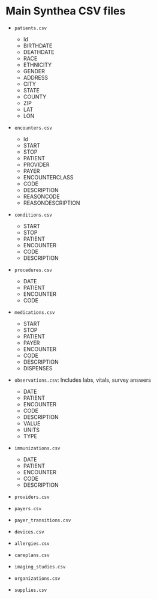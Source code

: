 # Main Synthea CSV files

* `patients.csv`
  * Id
  * BIRTHDATE
  * DEATHDATE 
  * RACE
  * ETHNICITY
  * GENDER
  * ADDRESS
  * CITY
  * STATE
  * COUNTY
  * ZIP
  * LAT
  * LON

* `encounters.csv`
  * Id
  * START
  * STOP
  * PATIENT
  * PROVIDER
  * PAYER
  * ENCOUNTERCLASS
  * CODE
  * DESCRIPTION
  * REASONCODE
  * REASONDESCRIPTION

* `conditions.csv`
  * START
  * STOP
  * PATIENT
  * ENCOUNTER
  * CODE
  * DESCRIPTION
  
* `procedures.csv`
  * DATE
  * PATIENT
  * ENCOUNTER
  * CODE

* `medications.csv`
  * START
  * STOP
  * PATIENT
  * PAYER
  * ENCOUNTER
  * CODE
  * DESCRIPTION
  * DISPENSES

* `observations.csv`: Includes labs, vitals, survey answers
  * DATE
  * PATIENT
  * ENCOUNTER
  * CODE
  * DESCRIPTION
  * VALUE
  * UNITS
  * TYPE

* `immunizations.csv`
  * DATE
  * PATIENT
  * ENCOUNTER
  * CODE
  * DESCRIPTION
  
* `providers.csv`
* `payers.csv`
* `payer_transitions.csv`
* `devices.csv`
* `allergies.csv`
* `careplans.csv`
* `imaging_studies.csv`
* `organizations.csv`
* `supplies.csv`
